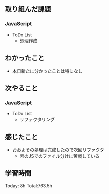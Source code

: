 ## 取り組んだ課題
### JavaScript
- ToDo List
  - 処理作成
## わかったこと
- 本日新たに分かったことは特になし
## 次やること
### JavaScript
- ToDo List
  - リファクタリング
## 感じたこと
- おおよその処理は完成したので次回リファクタ
  - 素のJSでのファイル分けに苦戦している
## 学習時間
Today: 8h Total:763.5h